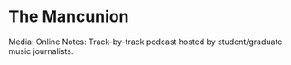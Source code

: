 # The Mancunion

Media: Online
Notes: Track-by-track podcast hosted by student/graduate music journalists.